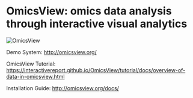 # OmicsView: omics data analysis through interactive visual analytics

![OmicsView](https://interactivereport.github.io/OmicsView/Graphical_Abstract.png?raw=true "OmicsView")

Demo System: http://omicsview.org/

OmicsView Tutorial: https://interactivereport.github.io/OmicsView/tutorial/docs/overview-of-data-in-omicsview.html

Installation Guide: http://omicsview.org/docs/


